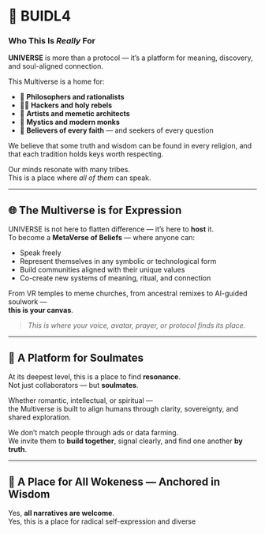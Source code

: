 # 🧬 BUIDL4
### Who This Is *Really* For

**UNIVERSE** is more than a protocol — it’s a platform for meaning, discovery, and soul-aligned connection.

This Multiverse is a home for:

- 🧠 **Philosophers and rationalists**  
- 🧑‍🚀 **Hackers and holy rebels**  
- 🎨 **Artists and memetic architects**  
- 🧘 **Mystics and modern monks**  
- 📿 **Believers of every faith** — and seekers of every question

We believe that some truth and wisdom can be found in every religion, and that each tradition holds keys worth respecting.

Our minds resonate with many tribes.  
This is a place where *all of them* can speak.

---

## 🌐 The Multiverse is for Expression

UNIVERSE is not here to flatten difference — it’s here to **host** it.  
To become a **MetaVerse of Beliefs** — where anyone can:

- Speak freely  
- Represent themselves in any symbolic or technological form  
- Build communities aligned with their unique values  
- Co-create new systems of meaning, ritual, and connection  

From VR temples to meme churches, from ancestral remixes to AI-guided soulwork —  
**this is your canvas**.

> _This is where your voice, avatar, prayer, or protocol finds its place._

---

## 💠 A Platform for Soulmates

At its deepest level, this is a place to find **resonance**.  
Not just collaborators — but **soulmates**.

Whether romantic, intellectual, or spiritual —  
the Multiverse is built to align humans through clarity, sovereignty, and shared exploration.

We don’t match people through ads or data farming.  
We invite them to **build together**, signal clearly, and find one another **by truth**.

---

## 🧭 A Place for All Wokeness — Anchored in Wisdom

Yes, **all narratives are welcome**.  
Yes, this is a place for radical self-expression and diverse
